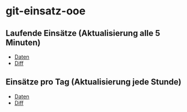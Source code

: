 # git-einsatz-ooe

## Laufende Einsätze (Aktualisierung alle 5 Minuten)

* [Daten](https://github.com/CHH/git-einsatz-ooe/blob/main/data/json_laufend.json)
* [Diff](https://github.com/CHH/git-einsatz-ooe/commits/main/data/json_laufend.json)

## Einsätze pro Tag (Aktualisierung jede Stunde)

* [Daten](https://github.com/CHH/git-einsatz-ooe/blob/main/data/json_laufend.json)
* [Diff](https://github.com/CHH/git-einsatz-ooe/commits/main/data/json_laufend.json)
